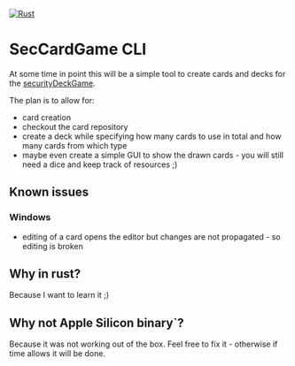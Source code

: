 [![Rust](https://github.com/maschmi/seccardgamecli/actions/workflows/rust.yml/badge.svg?branch=main)](https://github.com/maschmi/seccardgamecli/actions/workflows/rust.yml)

# SecCardGame CLI

At some time in point this will be a simple tool to create cards and decks 
for the [securityDeckGame](https://github.com/maschmi/securityDeckGame).

The plan is to allow for:

* card creation
* checkout the card repository
* create a deck while specifying how many cards to use in total and how many cards from which type
* maybe even create a simple GUI to show the drawn cards - you will still need a dice and keep track of resources ;)

## Known issues

### Windows

* editing of a card opens the editor but changes are not propagated - so editing is broken

## Why in rust?

Because I want to learn it ;)

## Why not Apple Silicon binary`?

Because it was not working out of the box. Feel free to fix it - otherwise if time allows
it will be done.
